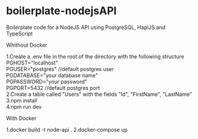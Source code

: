 # boilerplate-nodejsAPI
Boilerplate code for a NodeJS API using PostgreSQL, HapiJS and TypeScript

Whithout Docker

1.Create a .env file in the root of the directory with the following structure  
  PGHOST="localhost"  
  PGUSER="postgres" //default postgres user  
  PGDATABASE="your database name"  
  PGPASSWORD="your password"  
  PGPORT=5432 //default postgres port  
2.Create a table called "Users" with the fields "Id", "FirstName", "LastName"  
3.npm install  
4.npm run dev  

With Docker

1.docker build -t node-api .
2.docker-compose up
